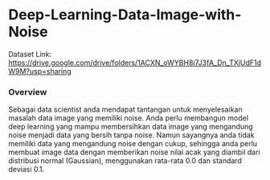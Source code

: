 # Deep-Learning-Data-Image-with-Noise
Dataset Link: https://drive.google.com/drive/folders/1ACXN_oWYBH8i7J3fA_Dn_TXjUdF1dW9M?usp=sharing



### Overview
Sebagai data scientist anda mendapat tantangan untuk menyelesaikan masalah 
data image yang memiliki noise. Anda perlu membangun model deep learning yang mampu membersihkan data 
image yang mengandung noise menjadi data yang bersih tanpa noise. Namun sayangnya anda tidak memiliki data 
yang mengandung noise dengan cukup, sehingga anda perlu membuat image data dengan memberikan noise nilai 
acak yang diambil dari distribusi normal (Gaussian), menggunakan rata-rata 0.0 dan standard deviasi 0.1.
